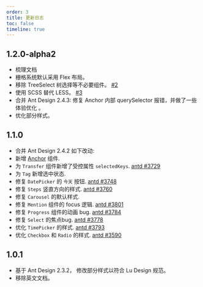 ```yaml
---
order: 3
title: 更新日志
toc: false
timeline: true
---
```


## 1.2.0-alpha2

* 梳理文档
* 栅格系统默认采用 Flex 布局。
* 移除 TreeSelect 树选择等不必要组件。 [#2](https://github.com/zhulux/react-lu-design/issues/2)
* 使用 SCSS 替代 LESS。 [#3](https://github.com/zhulux/react-lu-design/issues/3)
* 合并 Ant Design 2.4.3: 修复 Anchor 内部 querySelector 报错，并做了一些体验优化 。
* 优化部分样式。

## 1.1.0

* 合并 Ant Design 2.4.2 如下改动:
* 新增 [Anchor](https://ant.design/components/anchor) 组件.
* 为 `Transfer` 组件新增了受控属性 `selectedKeys`. [antd #3729](https://github.com/ant-design/ant-design/issues/3729)
* 为 `Tag` 新增选中状态.
* 修复 `DatePicker` 的 `今天` 按钮. [antd #3748](https://github.com/ant-design/ant-design/issues/3748)
* 修复 `Steps` 竖直方向的样式. [antd #3760](https://github.com/ant-design/ant-design/issues/3760)
* 修复 `Carousel` 的默认样式.
* 修复 `Mention` 组件的 focus 逻辑. [antd #3801](https://github.com/ant-design/ant-design/issues/3801)
* 修复 `Progress` 组件的动画 bug. [antd #3784](https://github.com/ant-design/ant-design/issues/3784)
* 修复 `Select` 的焦点bug. [antd #3778](https://github.com/ant-design/ant-design/issues/3778)
* 优化 `TimePicker` 的样式. [antd #3793](https://github.com/ant-design/ant-design/issues/3793)
* 优化 `Checkbox` 和 `Radio` 的样式. [antd #3590](https://github.com/ant-design/ant-design/issues/3590)



## 1.0.1


* 基于 Ant Design 2.3.2， 修改部分样式以符合 Lu Design 规范。
* 移除英文文档。
